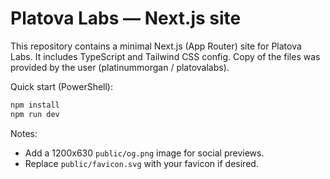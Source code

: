 # Platova Labs — Next.js site

This repository contains a minimal Next.js (App Router) site for Platova Labs. It includes TypeScript and Tailwind CSS config. Copy of the files was provided by the user (platinummorgan / platovalabs).

Quick start (PowerShell):

```powershell
npm install
npm run dev
```

Notes:
- Add a 1200x630 `public/og.png` image for social previews.
- Replace `public/favicon.svg` with your favicon if desired.
